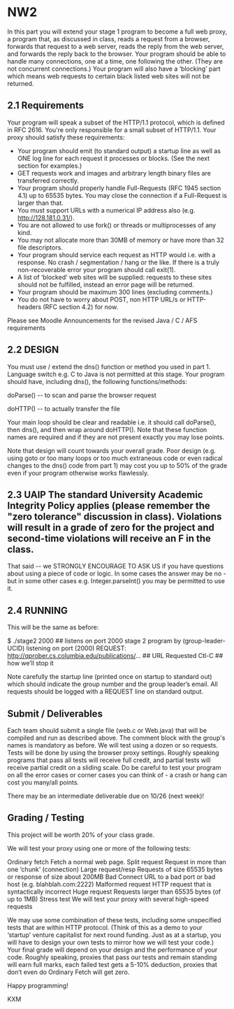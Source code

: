 # NW2

In this part you will extend your stage 1 program to become a full web proxy, a program that, as discussed in class, reads a request from a browser, forwards that request to a web server, reads the reply from the web server, and forwards the reply back to the browser. Your program should be able to handle many connections, one at a time, one following the other. (They are not concurrent connections.) Your program will also have a ‘blocking’ part which means web requests to certain black listed web sites will not be returned.

## 2.1 Requirements

Your program will speak a subset of the HTTP/1.1 protocol, which is defined in RFC 2616. You're only responsible for a small subset of HTTP/1.1. Your proxy should satisfy these requirements:

* Your program should emit (to standard output) a startup line as well as ONE log line for each request it processes or blocks. (See the next section for examples.)
* GET requests work and images and arbitrary length binary files are transferred correctly.
* Your program should properly handle Full-Requests (RFC 1945 section 4.1) up to 65535 bytes. You may close the connection if a Full-Request is larger than that.
* You must support URLs with a numerical IP address also (e.g. http://128.181.0.31/).
* You are not allowed to use fork() or threads or multiprocesses of any kind.
* You may not allocate more than 30MB of memory or have more than 32 file descriptors.
* Your program should service each request as HTTP would i.e. with a response. No crash / segmentation / hang or the like. If there is a truly non-recoverable error your program should call exit(1).
* A list of ‘blocked’ web sites will be supplied: requests to these sites should not be fulfilled, instead an error page will be returned.
* Your program should be maximum 300 lines (excluding comments.)
* You do not have to worry about POST, non HTTP URL/s or HTTP-headers (RFC section 4.2) for now.

Please see Moodle Announcements for the revised Java / C / AFS requirements

## 2.2 DESIGN

You must use / extend the dns() function or method you used in part 1. Language switch e.g. C to Java is not permitted at this stage. Your program should have, including dns(), the following functions/methods:

doParse() -- to scan and parse the browser request

doHTTP() -- to actually transfer the file

Your main loop should be clear and readable i.e. it should call doParse(), then dns(), and then wrap around doHTTP(). Note that these function names are required and if they are not present exactly you may lose points.

Note that design will count towards your overall grade. Poor design (e.g. using goto or too many loops or too much extraneous code or even radical changes to the dns() code from part 1) may cost you up to 50% of the grade even if your program otherwise works flawlessly.

## 2.3 UAIP The standard University Academic Integrity Policy applies (please remember the "zero tolerance" discussion in class). Violations will result in a grade of zero for the project and second-time violations will receive an F in the class.

That said -- we STRONGLY ENCOURAGE TO ASK US if you have questions about using a piece of code or logic. In some cases the answer may be no - but in some other cases e.g. Integer.parseInt() you may be permitted to use it.

## 2.4 RUNNING

This will be the same as before:

$ ./stage2 2000                       ## listens on port 2000
stage 2 program by (group-leader-UCID) listening on port (2000)
REQUEST: http://qprober.cs.columbia.edu/publications/...  ## URL Requested
Ctl-C                                 ## how we’ll stop it

Note carefully the startup line (printed once on startup to standard out) which should indicate the group number and the group leader’s email. All requests should be logged with a REQUEST line on standard output.

## Submit / Deliverables

Each team should submit a single file (web.c or Web.java) that will be compiled and run as described above. The comment block with the group's names is mandatory as before. We will test using a dozen or so requests. Tests will be done by using the browser proxy settings. Roughly speaking programs that pass all tests will receive full credit, and partial tests will receive partial credit on a sliding scale. Do be careful to test your program on all the error cases or corner cases you can think of - a crash or hang can cost you many/all points.

There may be an intermediate deliverable due on 10/26 (next week)!

## Grading / Testing

This project will be worth 20% of your class grade.

We will test your proxy using one or more of the following tests:

Ordinary fetch            Fetch a normal web page.
Split request               Request in more than one ‘chunk’ (connection)
Large request/resp      Requests of size 65535 bytes or response of size about 200MB
Bad Connect               URL to a bad port or bad host (e.g. blahblah.com:2222)
Malformed request     HTTP request that is syntactically incorrect
Huge request               Requests larger than 65535 bytes (of up to 1MB)
Stress test                   We will test your proxy with several high-speed requests

We may use some combination of these tests, including some unspecified tests that are within HTTP protocol. (Think of this as a demo to your ‘startup’ venture capitalist for next round funding. Just as at a startup, you will have to design your own tests to mirror how we will test your code.) Your final grade will depend on your design and the performance of your code. Roughly speaking, proxies that pass our tests and remain standing will earn full marks, each failed test gets a 5-10% deduction, proxies that don’t even do Ordinary Fetch will get zero.

Happy programming!

KXM
